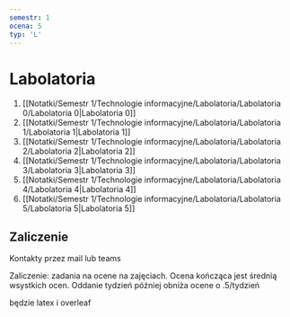 ```yaml
---
semestr: 1
ocena: 5
typ: 'L'
---
```


# Labolatoria
1. [[Notatki/Semestr 1/Technologie informacyjne/Labolatoria/Labolatoria 0/Labolatoria 0|Labolatoria 0]]
2. [[Notatki/Semestr 1/Technologie informacyjne/Labolatoria/Labolatoria 1/Labolatoria 1|Labolatoria 1]]
3. [[Notatki/Semestr 1/Technologie informacyjne/Labolatoria/Labolatoria 2/Labolatoria 2|Labolatoria 2]]
4. [[Notatki/Semestr 1/Technologie informacyjne/Labolatoria/Labolatoria 3/Labolatoria 3|Labolatoria 3]]
5. [[Notatki/Semestr 1/Technologie informacyjne/Labolatoria/Labolatoria 4/Labolatoria 4|Labolatoria 4]]
6. [[Notatki/Semestr 1/Technologie informacyjne/Labolatoria/Labolatoria 5/Labolatoria 5|Labolatoria 5]]

## Zaliczenie
Kontakty przez mail lub teams

Zaliczenie:
zadania na ocene na zajęciach. Ocena kończąca jest średnią wsystkich ocen. Oddanie tydzień później obniża ocene o .5/tydzień

będzie latex i overleaf